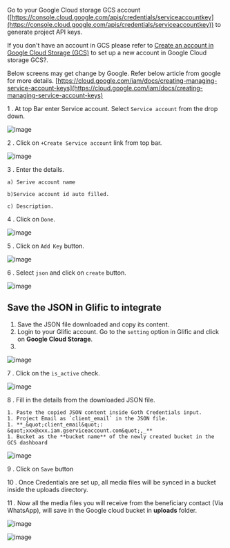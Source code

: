 Go to your Google Cloud storage GCS account ([https://console.cloud.google.com/apis/credentials/serviceaccountkey](https://console.cloud.google.com/apis/credentials/serviceaccountkey)) to generate project API keys.

If you don&#39;t have an account in GCS please refer to [Create an account in Google Cloud Storage (GCS)](https://cloud.google.com/storage/docs/quickstart-console) to set up a new account in Google Cloud storage GCS?.

Below screens may get change by Google. Refer below article from google for more details. [https://cloud.google.com/iam/docs/creating-managing-service-account-keys](https://cloud.google.com/iam/docs/creating-managing-service-account-keys)

1 . At top Bar enter Service account. Select `Service account` from the drop down.

![image](https://user-images.githubusercontent.com/32592458/218255188-c6dc7c0a-843f-4e8e-b9fd-443744bebf26.png)

2 .  Click on `+Create Service account` link from top bar.

![image](https://user-images.githubusercontent.com/32592458/218255191-f3b0c425-878b-4874-9447-776b61e23f76.png)

3 . Enter the details.

    a) Serive account name

    b)Service account id auto filled.

    c) Description.

4 . Click on `Done`.

![image](https://user-images.githubusercontent.com/32592458/218255192-70bec877-205c-4c32-a895-3dfdd35d85af.png)



5 . Click on `Add Key` button.

![image](https://user-images.githubusercontent.com/32592458/218255199-d4d1c0dd-5fb8-4617-a825-bd8dde5d167a.png)



6 . Select `json` and click on `create` button.

![image](https://user-images.githubusercontent.com/32592458/218255204-8598019b-23bf-4ebe-b895-94cfa2a45a9a.png)



## Save the JSON in Glific to integrate

1. Save the JSON file downloaded and copy its content.
1. Login to your Glific account. Go to the `setting` option in Glific and click on **Google Cloud Storage**.
2. 
![image](https://user-images.githubusercontent.com/32592458/218255212-9314fc26-9733-453d-9c8e-8d7a24ceeec0.png)





7 . Click on the `is_active` check.

![image](https://user-images.githubusercontent.com/32592458/218255217-222dac72-13b4-48d1-9582-8feb25ff917b.png)



8 . Fill in the details from the downloaded JSON file.

    1. Paste the copied JSON content inside Goth Credentials input.
    1. Project Email as `client_email` in the JSON file.
    1. **_&quot;client_email&quot;: &quot;xxx@xxx.iam.gserviceaccount.com&quot;,_**  
    1. Bucket as the **bucket name** of the newly created bucket in the GCS dashboard

![image](https://user-images.githubusercontent.com/32592458/218255222-24334f6f-d437-4705-97c6-707e25528446.png)



9 . Click on `Save` button

10 . Once Credentials are set up, all media files will be synced in a bucket inside the uploads directory.

11 . Now all the media files you will receive from the beneficiary contact (Via WhatsApp), will save in the Google cloud bucket in **uploads** folder.


![image](https://user-images.githubusercontent.com/32592458/218255243-9e5d9e3e-648e-43ac-8952-8b98d59339ce.png)

![image](https://user-images.githubusercontent.com/32592458/218255247-f5887a21-328b-4217-ac62-2d37a61f8d5f.png)
